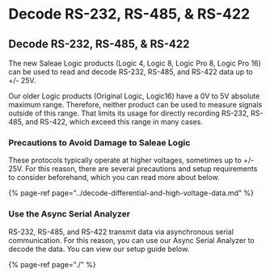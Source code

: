 # Decode RS-232, RS-485, & RS-422

## Decode RS-232, RS-485, & RS-422

The new Saleae Logic products \(Logic 4, Logic 8, Logic Pro 8, Logic Pro 16\) can be used to read and decode RS-232, RS-485, and RS-422 data up to +/- 25V.

Our older Logic products \(Original Logic, Logic16\) have a 0V to 5V absolute maximum range. Therefore, neither product can be used to measure signals outside of this range. That limits its usage for directly recording RS-232, RS-485, and RS-422, which exceed this range in many cases.

### **Precautions to Avoid Damage to Saleae Logic**

These protocols typically operate at higher voltages, sometimes up to +/- 25V. For this reason, there are several precautions and setup requirements to consider beforehand, which you can read more about below.

{% page-ref page="../decode-differential-and-high-voltage-data.md" %}

### **Use the Async Serial Analyzer**

RS-232, RS-485, and RS-422 transmit data via asynchronous serial communication. For this reason, you can use our Async Serial Analyzer to decode the data. You can view our setup guide below.

{% page-ref page="./" %}

